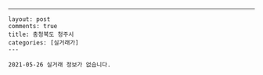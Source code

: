 ---
    layout: post
    comments: true
    title: 충청북도 청주시
    categories: [실거래가]
    ---

    2021-05-26 실거래 정보가 없습니다.

    